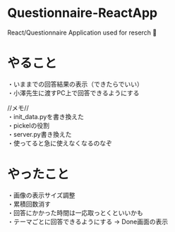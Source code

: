 # Questionnaire-ReactApp

React/Questionnaire Application used for reserch 🧪

# やること
・いままでの回答結果の表示（できたらでいい）  
・小澤先生に渡すPC上で回答できるようにする  

//メモ//  
・init_data.pyを書き換えた  
・pickelの役割  
・server.py書き換えた  
・使ってると急に使えなくなるのなぞ  

# やったこと

・画像の表示サイズ調整  
・累積回数消す  
・回答にかかった時間は一応取っとくといいかも  
・テーマごとに回答できるようにする → Done画面の表示  